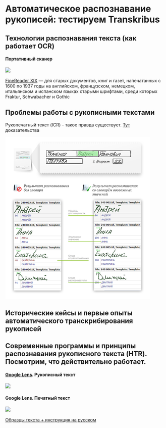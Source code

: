 # Автоматическое распознавание рукописей: тестируем Transkribus

## Технологии распознавания текста (как работает OCR) 

#### Портативный сканер

![](https://github.com/alexdyul/Transkribus/blob/master/Portable_scanner.gif)


[FineReader XIX](https://www.abbyy.com/ru-ru/ocr-sdk/key-features/ocr) — для старых документов, книг и газет, напечатанных с 1600 по 1937 годы на английском, французском, немецком, итальянском и испанском языках старыми шрифтами, среди которых Fraktur, Schwabacher и Gothic 



## Проблемы работы с рукописными текстами

Рукопечатный текст (ICR) - такое правда существует. [Тут](https://www.abbyy.com/ru-ru/ocr-sdk/key-features/ocr) доказательства 

![](https://github.com/alexdyul/Transkribus/blob/master/Htext.png)


## Исторические кейсы и первые опыты автоматического транскрибирования рукописей

## Современные программы и принципы распознавания рукописного текста (HTR). Посмотрим, что действительно работает.



#### [Google Lens](https://lens.google.com). Рукописный текст

![](https://github.com/alexdyul/Transkribus/blob/master/Google_H.gif)

#### Google Lens. Печатный текст

![](https://github.com/alexdyul/Transkribus/blob/master/Google_T.gif)


[Образцы текста + инструкция на русском](https://drive.google.com/open?id=14b0I4bPHHPkkY_uN2V_S-baC3G404SYp)
